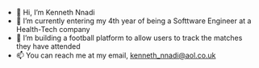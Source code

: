 - 👋 Hi, I’m Kenneth Nnadi
- 👀 I’m currently entering my 4th year of being a Softtware Engineer at a Health-Tech company
- 🌱 I’m building a football platform to allow users to track the matches they have attended
- 📫 You can reach me at my email, kenneth_nnadi@aol.co.uk

<!---
K-Nnadi/K-Nnadi is a ✨ special ✨ repository because its `README.md` (this file) appears on your GitHub profile.
You can click the Preview link to take a look at your changes.
--->
